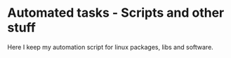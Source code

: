 # Automated tasks - Scripts and other stuff

Here I keep my automation script for linux packages, libs and software.


